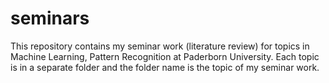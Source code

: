 # seminars

This repository contains my seminar work (literature review) for topics in Machine Learning, Pattern Recognition at Paderborn University. Each topic is in a separate folder and the folder name is the topic of my seminar work.
